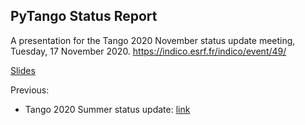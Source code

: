 ## PyTango Status Report

A presentation for the Tango 2020 November status update meeting,
Tuesday, 17 November 2020.
https://indico.esrf.fr/indico/event/49/

[Slides](https://ajoubertza.github.io/pytango-status-updates/)

Previous:
- Tango 2020 Summer status update: [link](https://github.com/ajoubertza/pytango-status-updates/tree/2020-06)
